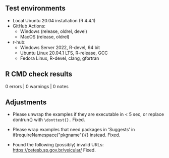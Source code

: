 ## Test environments

- Local Ubuntu 20.04 installation (R 4.4.1)
- GitHub Actions:
  - Windows (release, oldrel, devel)
  - MacOS (release, oldrel)
- r-hub:
  - Windows Server 2022, R-devel, 64 bit
  - Ubuntu Linux 20.04.1 LTS, R-release, GCC
  - Fedora Linux, R-devel, clang, gfortran


## R CMD check results

0 errors | 0 warnings | 0 notes

## Adjustments

- Please unwrap the examples if they are executable in < 5 sec, or replace
dontrun{} with `\donttest{}.`
Fixed.

- Please wrap examples that need packages in ‘Suggests’ in
if(requireNamespace("pkgname")){} instead.
Fixed.

- Found the following (possibly) invalid URLs: https://cetesb.sp.gov.br/veicular/
Fixed.
